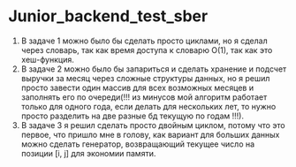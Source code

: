 # Junior_backend_test_sber
1. В задаче 1 можно было бы сделать просто циклами, но я сделал через словарь, так как время доступа к словарю O(1), так как это хеш-функция.  
2. В задаче 2 можно было бы запариться и сделать хранение и подсчет выручки за месяц через сложные структуры данных, но я решил просто завести один массив для всех возможных месяцев и заполнять его по очереди(!!! из минусов мой алгоритм работает только для одного года, если делать для нескольких лет, то нужно просто разделить на две разные бд текущую по годам !!!).  
3. В задаче 3 я решил сделать просто двойным циклом, потому что это первое, что пришло мне в голову, как вариант для больших данных можно сделать генератор, возвращающий текущее число на позиции [i, j] для экономии памяти.  
